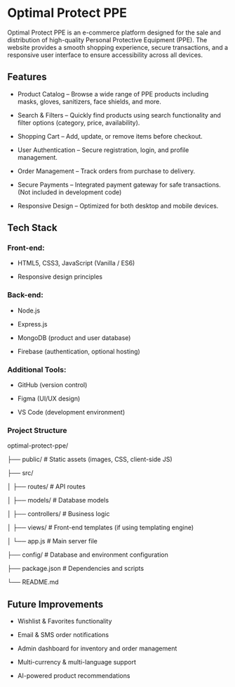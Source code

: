 # Optimal Protect PPE

Optimal Protect PPE is an e-commerce platform designed for the sale and distribution of high-quality Personal Protective Equipment (PPE). The website provides a smooth shopping experience, secure transactions, and a responsive user interface to ensure accessibility across all devices.

## Features

- Product Catalog – Browse a wide range of PPE products including masks, gloves, sanitizers, face shields, and more.

- Search & Filters – Quickly find products using search functionality and filter options (category, price, availability).

- Shopping Cart – Add, update, or remove items before checkout.

- User Authentication – Secure registration, login, and profile management.

- Order Management – Track orders from purchase to delivery.

- Secure Payments – Integrated payment gateway for safe transactions. (Not included in development code)

- Responsive Design – Optimized for both desktop and mobile devices.

## Tech Stack

### Front-end:

- HTML5, CSS3, JavaScript (Vanilla / ES6)

- Responsive design principles

### Back-end:

- Node.js

- Express.js

- MongoDB (product and user database)

- Firebase (authentication, optional hosting)

### Additional Tools:

- GitHub (version control)

- Figma (UI/UX design)

- VS Code (development environment)

### Project Structure

optimal-protect-ppe/

├── public/           # Static assets (images, CSS, client-side JS)

├── src/ 

│   ├── routes/       # API routes

│   ├── models/       # Database models

│   ├── controllers/  # Business logic

│   ├── views/        # Front-end templates (if using templating engine)

│   └── app.js        # Main server file

├── config/           # Database and environment configuration

├── package.json      # Dependencies and scripts

└── README.md

## Future Improvements

- Wishlist & Favorites functionality

- Email & SMS order notifications

- Admin dashboard for inventory and order management

- Multi-currency & multi-language support

- AI-powered product recommendations
